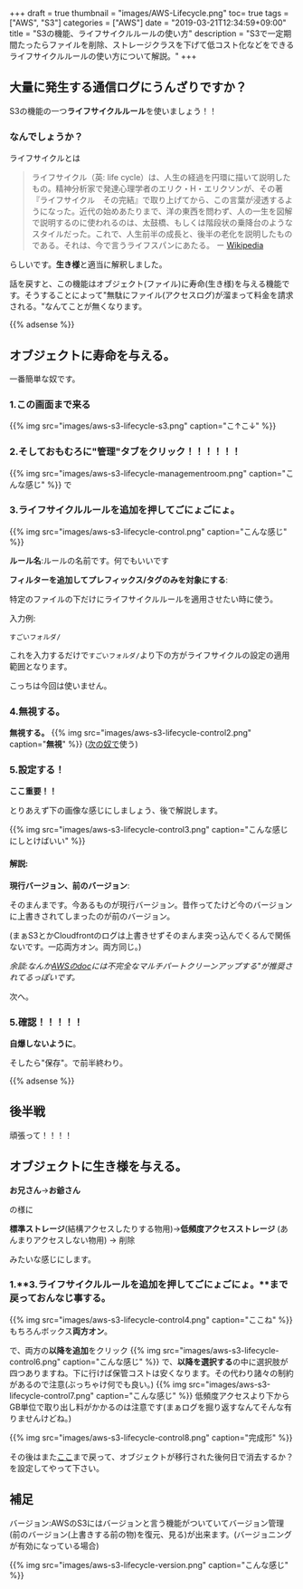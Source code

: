 +++
draft = true
thumbnail = "images/AWS-Lifecycle.png"
toc= true
tags = ["AWS", "S3"]
categories = ["AWS"]
date = "2019-03-21T12:34:59+09:00"
title = "S3の機能、ライフサイクルルールの使い方"
description = "S3で一定期間たったらファイルを削除、ストレージクラスを下げて低コスト化などをできるライフサイクルルールの使い方について解説。"
+++
## 大量に発生する通信ログにうんざりですか？
S3の機能の一つ**ライフサイクルルール**を使いましょう！！

### なんでしょうか？
ライフサイクルとは

>ライフサイクル（英: life cycle）は、人生の経過を円環に描いて説明したもの。精神分析家で発達心理学者のエリク・H・エリクソンが、その著『ライフサイクル　その完結』で取り上げてから、この言葉が浸透するようになった。近代の始めあたりまで、洋の東西を問わず、人の一生を図解で説明するのに使われるのは、太鼓橋、もしくは階段状の乗降台のようなスタイルだった。これで、人生前半の成長と、後半の老化を説明したものである。それは、今で言うライフスパンにあたる。 
>ー [Wikipedia](https://ja.wikipedia.org/wiki/%E3%83%A9%E3%82%A4%E3%83%95%E3%82%B5%E3%82%A4%E3%82%AF%E3%83%AB)

らしいです。**生き様**と適当に解釈しました。

話を戻すと、この機能はオブジェクト(ファイル)に寿命(生き様)を与える機能です。そうすることによって"無駄にファイル(アクセスログ)が溜まって料金を請求される。"なんてことが無くなります。

{{% adsense %}}
## オブジェクトに寿命を与える。
一番簡単な奴です。

### 1.この画面まで来る
{{% img src="images/aws-s3-lifecycle-s3.png" caption="こ↑こ↓" %}}

### 2.そしておもむろに"管理"タブをクリック！！！！！！
{{% img src="images/aws-s3-lifecycle-managementroom.png" caption="こんな感じ" %}}
で

### 3.ライフサイクルルールを追加を押してごにょごにょ。

{{% img src="images/aws-s3-lifecycle-control.png" caption="こんな感じ" %}}

**ルール名**:ルールの名前です。何でもいいです


**フィルターを追加してプレフィックス/タグのみを対象にする**:

特定のファイルの下だけにライフサイクルルールを適用させたい時に使う。
    
入力例:
```
すごいフォルダ/
```
これを入力するだけで```すごいフォルダ/```より下の方がライフサイクルの設定の適用範囲となります。

こっちは今回は使いません。

### 4.無視する。
**無視する。**
{{% img src="images/aws-s3-lifecycle-control2.png" caption="**無視**" %}}
([次の奴で](https://saltandsugar.tech/post/aws-s3-lifecycle/#%E3%82%AA%E3%83%96%E3%82%B8%E3%82%A7%E3%82%AF%E3%83%88%E3%81%AB%E7%94%9F%E3%81%8D%E6%A7%98%E3%82%92%E4%B8%8E%E3%81%88%E3%82%8B)使う)

### 5.設定する！

**ここ重要！！**

とりあえず下の画像な感じにしましょう、後で解説します。

{{% img src="images/aws-s3-lifecycle-control3.png" caption="こんな感じにしとけばいい" %}}

#### 解説:

**現行バージョン、前のバージョン**:

そのまんまです。今あるものが現行バージョン。昔作ってたけど今のバージョンに上書きされてしまったのが前のバージョン。

(まぁS3とかCloudfrontのログは上書きせずそのまんま突っ込んでくるんで関係ないです。一応両方オン。両方同じ。)

*余談:なんか[AWSのdoc](https://docs.aws.amazon.com/ja_jp/AmazonS3/latest/user-guide/create-lifecycle.html)には不完全なマルチパートクリーンアップする"が推奨されてるっぽいです。*

次へ。

### 5.確認！！！！！

**自爆しないように**。

そしたら"保存"。で前半終わり。

{{% adsense %}}
## 後半戦
頑張って！！！！
## オブジェクトに生き様を与える。
**お兄さん**->**お爺さん**

の様に

**標準ストレージ**(結構アクセスしたりする物用)->**低頻度アクセスストレージ** (あんまりアクセスしない物用) -> 削除

みたいな感じにします。


### 1.**3.ライフサイクルルールを追加を押してごにょごにょ。**まで戻っておんなじ事する。

{{% img src="images/aws-s3-lifecycle-control4.png" caption="ここね" %}}
もちろんボックス**両方オン**。

で、両方の**以降を追加**をクリック
{{% img src="images/aws-s3-lifecycle-control6.png" caption="こんな感じ" %}}
で、**以降を選択する**の中に選択肢が四つありますね。下に行けば保管コストは安くなります。その代わり諸々の制約があるので注意(ぶっちゃけ何でも良い。)
{{% img src="images/aws-s3-lifecycle-control7.png" caption="こんな感じ" %}}
低頻度アクセスより下からGB単位で取り出し料がかかるのは注意です(まぁログを掘り返すなんてそんな有りませんけどね。)

{{% img src="images/aws-s3-lifecycle-control8.png" caption="完成形" %}}

その後はまた[ここ](https://saltandsugar.tech/post/aws-s3-lifecycle/#5-%E8%A8%AD%E5%AE%9A%E3%81%99%E3%82%8B)まで戻って、オブジェクトが移行された後何日で消去するか？を設定してやって下さい。


## 補足
バージョン:AWSのS3にはバージョンと言う機能がついていてバージョン管理(前のバージョン(上書きする前の物)を復元、見る)が出来ます。(バージョニングが有効になっている場合)

{{% img src="images/aws-s3-lifecycle-version.png" caption="こんな感じ" %}}

